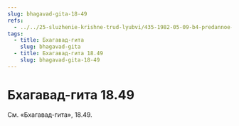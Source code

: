 ```yaml
---
slug: bhagavad-gita-18-49
refs:
  - ../../25-sluzhenie-krishne-trud-lyubvi/435-1982-05-09-b4-predannoe-sluzhenie-kak-osnova-soprikosnoveniya-s-bezgranichnym-i-trud-lyubvi-v-shrimad-bhagavatam.md
tags:
  - title: Бхагавад-гита
    slug: bhagavad-gita
  - title: Бхагавад-гита 18.49
    slug: bhagavad-gita-18-49
---
```


# Бхагавад-гита 18.49

См. «Бхагавад-гита», 18.49.
